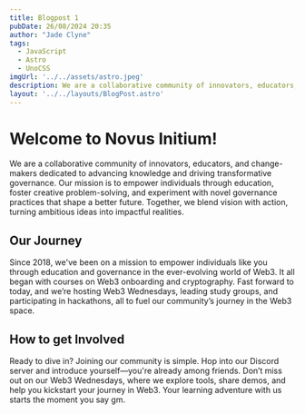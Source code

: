 ```yaml
---
title: Blogpost 1
pubDate: 26/08/2024 20:35
author: "Jade Clyne"
tags:
  - JavaScript
  - Astro
  - UnoCSS
imgUrl: '../../assets/astro.jpeg'
description: We are a collaborative community of innovators, educators, and change-makers dedicated to advancing knowledge and driving transformative governance. Our mission is to empower individuals through education, foster creative problem-solving, and experiment with novel governance practices that shape a better future. Together, we blend vision with action, turning ambitious ideas into impactful realities.
layout: '../../layouts/BlogPost.astro'
---
```


# Welcome to Novus Initium!

We are a collaborative community of innovators, educators, and change-makers dedicated to advancing knowledge and driving transformative governance. Our mission is to empower individuals through education, foster creative problem-solving, and experiment with novel governance practices that shape a better future. Together, we blend vision with action, turning ambitious ideas into impactful realities.

## Our Journey

Since 2018, we've been on a mission to empower individuals like you through education and governance in the ever-evolving world of Web3. It all began with courses on Web3 onboarding and cryptography. Fast forward to today, and we’re hosting Web3 Wednesdays, leading study groups, and participating in hackathons, all to fuel our community’s journey in the Web3 space.

## How to get Involved

Ready to dive in? Joining our community is simple. Hop into our Discord server and introduce yourself—you're already among friends. Don’t miss out on our Web3 Wednesdays, where we explore tools, share demos, and help you kickstart your journey in Web3. Your learning adventure with us starts the moment you say gm.